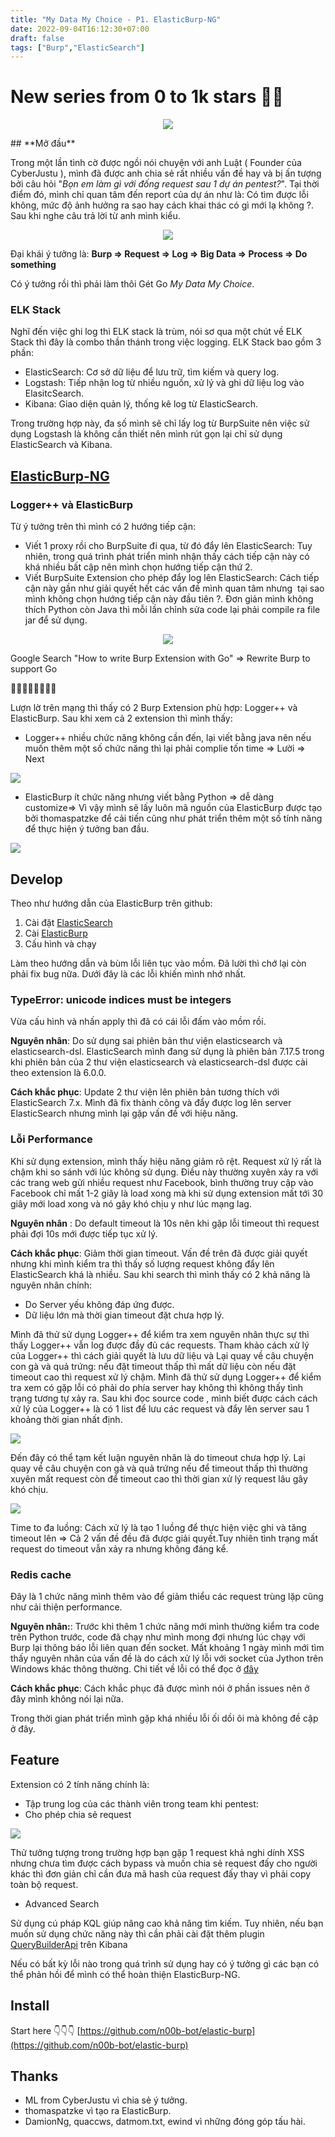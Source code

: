 ```yaml
---
title: "My Data My Choice - P1. ElasticBurp-NG"
date: 2022-09-04T16:12:30+07:00
draft: false
tags: ["Burp","ElasticSearch"]
---
```

<h1>New series from 0 to 1k stars 🤡🤡</h1>
<p align="center">
<a href="https://hits.seeyoufarm.com"><img src="https://hits.seeyoufarm.com/api/count/incr/badge.svg?url=https%3A%2F%2Fn00b-bot.github.io%2Felasticburp-ng-part-1%2F&count_bg=%2379C83D&title_bg=%23555555&icon=go.svg&icon_color=%2300F7F4&title=hits&edge_flat=true"/></a>
</p>
<!--more-->
## **Mở đầu**

Trong một lần tình cờ được ngồi nói chuyện với anh Luật ( Founder của CyberJustu ), mình đã được anh chia sẻ rất nhiều vấn đề hay và bị ấn tượng bởi câu hỏi "*Bọn em làm gì với đống request sau 1 dự án pentest?*". Tại thời điểm đó, mình chỉ quan tâm đến report của dự án như là: Có tìm được lỗi không, mức độ ảnh hưởng ra sao hay cách khai thác có gì mới lạ không ?. Sau khi nghe câu trả lời từ anh mình kiểu.

<p align="center">
<img src="/elasticburp-ng-part-1/wow.png">
</p>

Đại khái ý tưởng là: **Burp => Request => Log => Big Data => Process => Do something**

Có ý tưởng rồi thì phải làm thôi Gét Go *My Data My Choice*.
### **ELK Stack**

Nghĩ đến việc ghi log thì ELK stack là trùm, nói sơ qua một chút về ELK Stack thì đây là combo thần thánh trong việc logging. ELK Stack bao gồm 3 phần:

- ElasticSearch: Cơ sở dữ liệu để lưu trữ, tìm kiếm và query log.
- Logstash: Tiếp nhận log từ nhiều nguồn, xử lý và ghi dữ liệu log vào ElasitcSearch.
- Kibana: Giao diện quản lý, thống kê log từ ElasticSearch.

Trong trường hợp này, đa số mình sẽ chỉ lấy log từ BurpSuite nên việc sử dụng Logstash là không cần thiết nên mình rút gọn lại chỉ sử dụng ElasticSearch và Kibana.

## [ElasticBurp-NG](https://github.com/n00b-bot/elastic-burp)

### **Logger++ và ElasticBurp**

Từ ý tưởng trên thì mình có 2 hướng tiếp cận:

- Viết 1 proxy rồi cho BurpSuite đi qua, từ đó đẩy lên ElasticSearch: Tuy nhiên, trong quá trình phát triển mình nhận thấy cách tiếp cận này có khá nhiều bất cập nên mình chọn hướng tiếp cận thứ 2.
- Viết BurpSuite Extension cho phép đẩy log lên ElasticSearch: Cách tiếp cận này gần như giải quyết hết các vấn đề mình quan tâm nhưng  tại sao mình không chọn hướng tiếp cận này đầu tiên ?. Đơn giản mình không thích Python còn Java thì mỗi lần chỉnh sửa code lại phải compile ra file jar để sử dụng.

<p align="center">
<img src="/elasticburp-ng-part-1/gopro.png">
</p>
Google Search "How to write Burp Extension with Go" => Rewrite Burp to support Go

🤡🤡🤡🤡🤡🤡🤡🤡

Lượn lờ trên mạng thì thấy có 2 Burp Extension phù hợp: Logger++ và ElasticBurp. Sau khi xem cả 2 extension thì mình thấy:

- Logger++ nhiều chức năng không cần đến, lại viết bằng java nên nếu muốn thêm một số chức năng thì lại phải complie tốn time => Lười => Next

![](one.png)

- ElasticBurp ít chức năng nhưng viết bằng Python => dễ dàng customize=> Vì vậy mình sẽ lấy luôn mã nguồn của ElasticBurp được tạo bởi thomaspatzke để cải tiến cũng như phát triển thêm một số tính năng để thực hiện ý tưởng ban đầu.

![](two.png)

## **Develop**

Theo như hướng dẫn của ElasticBurp trên github:

1. Cài đặt [ElasticSearch](https://www.digitalocean.com/community/tutorials/how-to-install-and-configure-elasticsearch-on-ubuntu-20-04#step-1-installing-and-configuring-elasticsearch)
2. Cài [ElasticBurp](https://github.com/thomaspatzke/WASE)
3. Cấu hình và chạy

Làm theo hướng dẫn và bùm lỗi liên tục vào mồm. Đã lười thì chớ lại còn phải fix bug nữa. Dưới đây là các lỗi khiến mình nhớ nhất.

### **TypeError: unicode indices must be integers**

Vừa cấu hình và nhấn apply thì đã có cái lỗi đấm vào mồm rồi.

**Nguyên nhân**: Do sử dụng sai phiên bản thư viện elasticsearch và elasticsearch-dsl. ElasticSearch mình đang sử dụng là phiên bản 7.17.5 trong khi phiên bản của 2 thư viện elasticsearch và elasticsearch-dsl được cài theo extension là 6.0.0.

**Cách khắc phục**: Update 2 thư viện lên phiên bản tương thích với ElasticSearch 7.x. Mình đã fix thành công và đẩy được log lên server ElasticSearch nhưng mình lại gặp vấn đề với hiệu năng.

### **Lỗi Performance**

Khi sử dụng extension, mình thấy hiệu năng giảm rõ rệt. Request xử lý rất là chậm khi so sánh với lúc không sử dụng. Điều này thường xuyên xảy ra với các trang web gửi nhiều request như Facebook, bình thường truy cập vào Facebook chỉ mất 1-2 giây là load xong mà khi sử dụng extension mất tới 30 giây mới load xong và nó gây khó chịu y như lúc mạng lag.

**Nguyên nhân** : Do default timeout là 10s nên khi gặp lỗi timeout thì request phải đợi 10s mới được tiếp tục xử lý.

**Cách khắc phục**: Giảm thời gian timeout. Vấn đề trên đã được giải quyết nhưng khi mình kiểm tra thì thấy số lượng request không đẩy lên ElasticSearch khá là nhiều. Sau khi search thì mình thấy có 2 khả năng là nguyên nhân chính:

- Do Server yếu không đáp ứng được.
- Dữ liệu lớn mà thời gian timeout đặt chưa hợp lý.

Mình đã thử sử dụng Logger++ để kiểm tra xem nguyên nhân thực sự thì thấy Logger++ vẫn log được đầy đủ các requests. Tham khảo cách xử lý của Logger++ thì cách giải quyết là lưu dữ liệu và Lại quay về câu chuyện con gà và quả trứng: nếu đặt timeout thấp thì mất dữ liệu còn nếu đặt timeout cao thì request xử lý chậm. Mình đã thử sử dụng Logger++ để kiểm tra xem có gặp lỗi có phải do phía server hay không thì không thấy tình trạng tương tự xảy ra. Sau khi đọc source code , mình biết được cách cách xử lý của Logger++  là có 1 list để lưu các request và đẩy lên server sau 1 khoảng thời gian nhất định.

![](logger%2B%2B.png)

Đến đây có thể tạm kết luận nguyên nhân là do timeout chưa hợp lý. Lại quay về câu chuyện con gà và quả trứng nếu để timeout thấp thì thường xuyên mất request còn để timeout cao thì thời gian xử lý request lâu gây khó chịu.

![](thinking.png)

Time to đa luồng: Cách xử lý là tạo 1 luồng để thực hiện việc ghi và tăng timeout lên => Cả 2 vấn đề đều đã được giải quyết.Tuy nhiên tình trạng mất request do timeout vẫn xảy ra nhưng không đáng kể.

### **Redis cache**

Đây là 1 chức năng mình thêm vào để giảm thiểu các request trùng lặp cũng như cải thiện performance.

**Nguyên nhân:**: Trước khi thêm 1 chức năng mới mình thường kiểm tra code trên Python trước, code đã chạy như mình mong đợi nhưng lúc chạy với Burp lại thông báo lỗi liên quan đến socket. Mất khoảng 1 ngày mình mới tìm thấy nguyên nhân của vấn đề là do cách xử lý lỗi với socket của Jython trên Windows khác thông thường. Chi tiết về lỗi có thể đọc ở [đây](https://github.com/n00b-bot/elastic-burp/issues/1)

**Cách khắc phục**: Cách khắc phục đã được mình nói ở phần issues nên ở đây mình không nói lại nữa.

Trong thời gian phát triển mình gặp khá nhiều lỗi ối dồi ôi mà không đề cập ở đây.

## **Feature**

Extension có 2 tính năng chính là:

- Tập trung log của các thành viên trong team khi pentest:
- Cho phép chia sẻ request

![](three.png)

Thử tưởng tượng trong trường hợp bạn gặp 1 request khả nghi dính XSS nhưng chưa tìm được cách bypass và muốn chia sẻ request đấy cho người khác thì đơn giản chỉ cần đưa mã hash của request đấy thay vì phải copy toàn bộ request.

- Advanced Search

Sử dụng cú pháp KQL giúp nâng cao khả năng tìm kiếm. Tuy nhiên, nếu bạn muốn sử dụng chức năng này thì cần phải cài đặt thêm plugin [QueryBuilderApi](https://github.com/n00b-bot/QueryBuilderApi) trên Kibana

Nếu có bất kỳ lỗi nào trong quá trình sử dụng hay có ý tưởng gì các bạn có thể phản hồi để mình có thể hoàn thiện ElasticBurp-NG.

## **Install**

Start here 👇️👇️👇️ [https://github.com/n00b-bot/elastic-burp](https://github.com/n00b-bot/elastic-burp)

## **Thanks**

- ML from CyberJustu vì chia sẻ ý tưởng.
- thomaspatzke vì tạo ra ElasticBurp.
- DamionNg, quaccws, datmom.txt, ewind vì những đóng góp tấu hài.